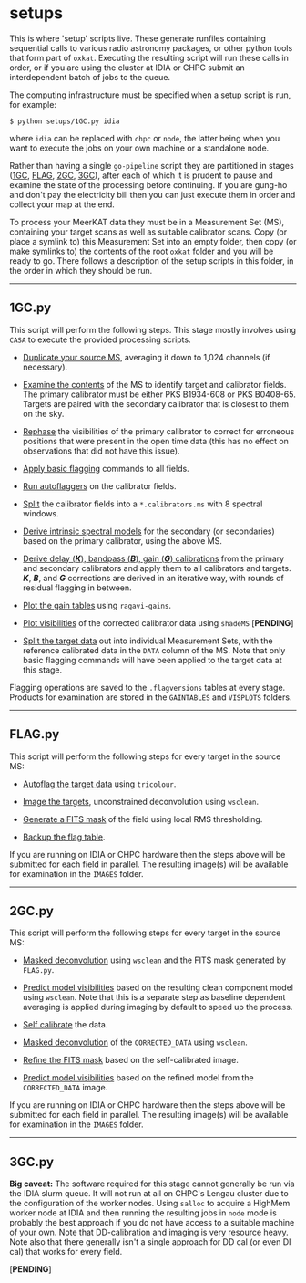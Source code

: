 # setups

This is where 'setup' scripts live. These generate runfiles containing sequential calls to various radio astronomy packages, or other python tools that form part of `oxkat`. Executing the resulting script will run these calls in order, or if you are using the cluster at IDIA or CHPC submit an interdependent batch of jobs to the queue.

The computing infrastructure must be specified when a setup script is run, for example:

```
$ python setups/1GC.py idia
```

where `idia` can be replaced with `chpc` or `node`, the latter being when you want to execute the jobs on your own machine or a standalone node.

Rather than having a single `go-pipeline` script they are partitioned in stages ([1GC](README.md#1gcpy), [FLAG](README.md#flagpy), [2GC](README.md#2gcpy), [3GC](README.md#3gcpy)), after each of which it is prudent to pause and examine the state of the processing before continuing. If you are gung-ho and don't pay the electricity bill then you can just execute them in order and collect your map at the end.

To process your MeerKAT data they must be in a Measurement Set (MS), containing your target scans as well as suitable calibrator scans. Copy (or place a symlink to) this Measurement Set into an empty folder, then copy (or make symlinks to) the contents of the root `oxkat` folder and you will be ready to go. There follows a description of the setup scripts in this folder, in the order in which they should be run.

---

## 1GC.py

This script will perform the following steps. This stage mostly involves using `CASA` to execute the provided processing scripts. 

* [Duplicate your source MS](), averaging it down to 1,024 channels (if necessary).	

* [Examine the contents]() of the MS to identify target and calibrator fields. The primary calibrator must be either PKS B1934-608 or PKS B0408-65. Targets are paired with the secondary calibrator that is closest to them on the sky.

* [Rephase]() the visibilities of the primary calibrator to correct for erroneous positions that were present in the open time data (this has no effect on observations that did not have this issue).

* [Apply basic flagging]() commands to all fields.

* [Run autoflaggers]() on the calibrator fields.

* [Split]() the calibrator fields into a `*.calibrators.ms` with 8 spectral windows.

* [Derive intrinsic spectral models]() for the secondary (or secondaries) based on the primary calibrator, using the above MS.

* [Derive delay (***K***), bandpass (***B***), gain (***G***) calibrations]() from the primary and secondary calibrators and apply them to all calibrators and targets. ***K***, ***B***, and ***G*** corrections are derived in an iterative way, with rounds of residual flagging in between.

* [Plot the gain tables]() using `ragavi-gains`.

* [Plot visibilities]() of the corrected calibrator data using `shadeMS` [**PENDING**]

* [Split the target data]() out into individual Measurement Sets, with the reference calibrated data in the `DATA` column of the MS. Note that only basic flagging commands will have been applied to the target data at this stage.

Flagging operations are saved to the `.flagversions` tables at every stage. Products for examination are stored in the `GAINTABLES` and `VISPLOTS` folders.

---

## FLAG.py

This script will perform the following steps for every target in the source MS:

* [Autoflag the target data]() using `tricolour`.

* [Image the targets](), unconstrained deconvolution using `wsclean`.

* [Generate a FITS mask]() of the field using local RMS thresholding.

* [Backup the flag table]().

If you are running on IDIA or CHPC hardware then the steps above will be submitted for each field in parallel. The resulting image(s) will be available for examination in the `IMAGES` folder.

---

## 2GC.py

This script will perform the following steps for every target in the source MS:

* [Masked deconvolution]() using `wsclean` and the FITS mask generated by `FLAG.py`.

* [Predict model visibilities]() based on the resulting clean component model using `wsclean`. Note that this is a separate step as baseline dependent averaging is applied during imaging by default to speed up the process.

* [Self calibrate]() the data.

* [Masked deconvolution]() of the `CORRECTED_DATA` using `wsclean`.

* [Refine the FITS mask]() based on the self-calibrated image.

* [Predict model visibilities]() based on the refined model from the `CORRECTED_DATA` image.

If you are running on IDIA or CHPC hardware then the steps above will be submitted for each field in parallel. The resulting image(s) will be available for examination in the `IMAGES` folder.

---

## 3GC.py

**Big caveat:** The software required for this stage cannot generally be run via the IDIA slurm queue. It will not run at all on CHPC's Lengau cluster due to the configuration of the worker nodes. Using `salloc` to acquire a HighMem worker node at IDIA and then running the resulting jobs in `node` mode is probably the best approach if you do not have access to a suitable machine of your own. Note that DD-calibration and imaging is very resource heavy. Note also that there generally isn't a single approach for DD cal (or even DI cal) that works for every field.

[**PENDING**]

